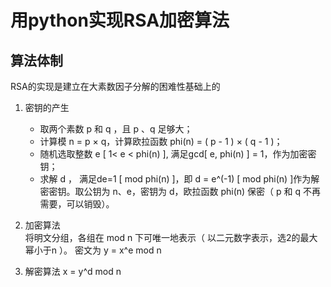 # 用python实现RSA加密算法

## 算法体制

RSA的实现是建立在大素数因子分解的困难性基础上的

1. 密钥的产生
    - 取两个素数 p 和 q ，且 p 、q 足够大；
    - 计算模 n = p × q，计算欧拉函数 phi(n) = ( p - 1 ) × ( q - 1 )；
    - 随机选取整数 e [ 1< e < phi(n) ], 满足gcd[ e, phi(n) ] = 1，作为加密密钥；
    - 求解 d ， 满足de=1 [ mod phi(n) ]，即 d = e^(-1) [ mod phi(n) ]作为解密密钥。取公钥为 n、e，密钥为 d，欧拉函数 phi(n) 保密（ p 和 q 不再需要，可以销毁）。

2. 加密算法  
将明文分组，各组在 mod n 下可唯一地表示（ 以二元数字表示，选2的最大幂小于n ）。
密文为 y = x^e mod n

3. 解密算法
x = y^d mod n